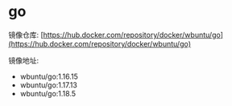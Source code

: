 # go

镜像仓库: [https://hub.docker.com/repository/docker/wbuntu/go](https://hub.docker.com/repository/docker/wbuntu/go)

镜像地址: 

- wbuntu/go:1.16.15
- wbuntu/go:1.17.13
- wbuntu/go:1.18.5